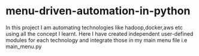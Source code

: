 # menu-driven-automation-in-python
In this project I am automating technologies like hadoop,docker,aws etc using all the concept I learnt.
Here I have created independent user-defined modules for each technology and integrate those in my main menu file i.e main_menu.py
